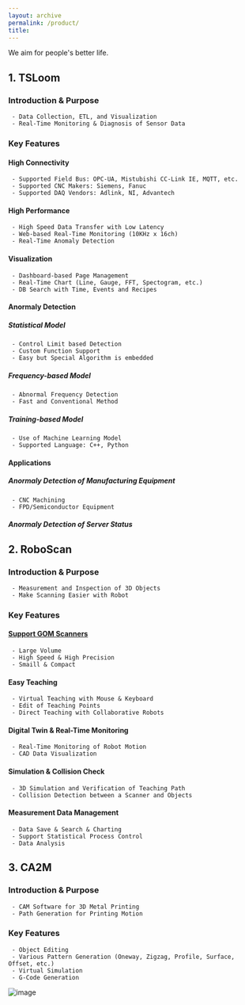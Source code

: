 ```yaml
---
layout: archive
permalink: /product/
title: 
---
```


We aim for people's better life.

## 1. TSLoom
### Introduction & Purpose
```
 - Data Collection, ETL, and Visualization
 - Real-Time Monitoring & Diagnosis of Sensor Data
```

### Key Features
#### High Connectivity 
```
 - Supported Field Bus: OPC-UA, Mistubishi CC-Link IE, MQTT, etc.
 - Supported CNC Makers: Siemens, Fanuc
 - Supported DAQ Vendors: Adlink, NI, Advantech
```
#### High Performance
```
 - High Speed Data Transfer with Low Latency
 - Web-based Real-Time Monitoring (10KHz x 16ch)
 - Real-Time Anomaly Detection
```
#### Visualization
```
 - Dashboard-based Page Management
 - Real-Time Chart (Line, Gauge, FFT, Spectogram, etc.)
 - DB Search with Time, Events and Recipes
```
#### Anormaly Detection
##### Statistical Model
```
 - Control Limit based Detection
 - Custom Function Support
 - Easy but Special Algorithm is embedded
```
##### Frequency-based Model
```
 - Abnormal Frequency Detection
 - Fast and Conventional Method
```
##### Training-based Model
```
 - Use of Machine Learning Model
 - Supported Language: C++, Python
```
#### Applications
##### Anormaly Detection of Manufacturing Equipment
```
 - CNC Machining
 - FPD/Semiconductor Equipment
```
##### Anormaly Detection of Server Status


## 2. RoboScan 
### Introduction & Purpose
```
 - Measurement and Inspection of 3D Objects
 - Make Scanning Easier with Robot
``` 
### Key Features
#### [Support GOM Scanners](https://www.gom.com/)
```
 - Large Volume
 - High Speed & High Precision
 - Smaill & Compact
```
#### Easy Teaching
```
 - Virtual Teaching with Mouse & Keyboard
 - Edit of Teaching Points
 - Direct Teaching with Collaborative Robots
```
#### Digital Twin & Real-Time Monitoring
```
 - Real-Time Monitoring of Robot Motion
 - CAD Data Visualization
```
#### Simulation & Collision Check
```
 - 3D Simulation and Verification of Teaching Path
 - Collision Detection between a Scanner and Objects
```

#### Measurement Data Management
```
 - Data Save & Search & Charting
 - Support Statistical Process Control
 - Data Analysis
```

## 3. CA2M
### Introduction & Purpose
```
 - CAM Software for 3D Metal Printing
 - Path Generation for Printing Motion
```

### Key Features
```
 - Object Editing
 - Various Pattern Generation (Oneway, Zigzag, Profile, Surface, Offset, etc.)
 - Virtual Simulation
 - G-Code Generation
```
![image](https://user-images.githubusercontent.com/44759045/94678230-2012ae80-0359-11eb-89e9-3b3b198e1107.png)




